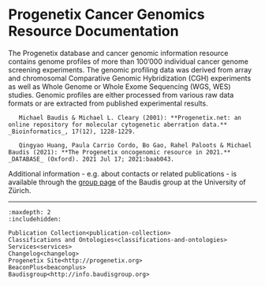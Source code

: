 # Progenetix Cancer Genomics Resource Documentation

The Progenetix database and cancer genomic information resource  contains genome profiles of more than 100’000 individual cancer genome screening experiments. The genomic profiling data was derived from array and chromosomal Comparative Genomic Hybridization (CGH) experiments as well as Whole Genome or Whole Exome Sequencing (WGS, WES) studies. Genomic profiles are either processed from various raw data formats or are extracted from published experimental results.

```{admonition} Citation
   Michael Baudis & Michael L. Cleary (2001): **Progenetix.net: an online repository for molecular cytogenetic aberration data.** _Bioinformatics_, 17(12), 1228-1229.
   
   Qingyao Huang, Paula Carrio Cordo, Bo Gao, Rahel Paloots & Michael Baudis (2021): **The Progenetix oncogenomic resource in 2021.** _DATABASE_ (Oxford). 2021 Jul 17; 2021:baab043.
```

Additional information - e.g. about contacts or related publications - is available
through the [group page](http://info.baudisgroup.org) of the Baudis group at the University of Zürich.

--------------------------------------------------------------------------------

```{toctree}
:maxdepth: 2
:includehidden:

Publication Collection<publication-collection>
Classifications and Ontologies<classifications-and-ontologies>
Services<services>
Changelog<changelog>
Progenetix Site<http://progenetix.org>
BeaconPlus<beaconplus>
Baudisgroup<http://info.baudisgroup.org>
```